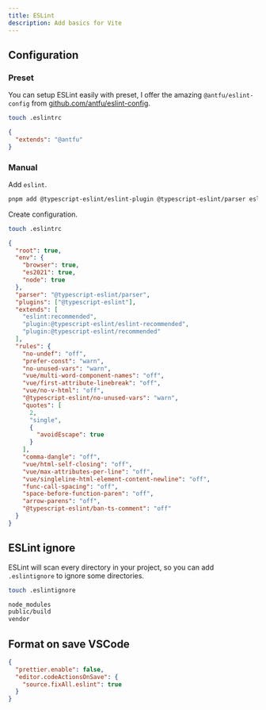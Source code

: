 ```yaml
---
title: ESLint
description: Add basics for Vite
---
```


## Configuration

### Preset

You can setup ESLint easily with preset, I offer the amazing `@antfu/eslint-config` from [github.com/antfu/eslint-config](https://github.com/antfu/eslint-config).

```bash
touch .eslintrc
```

```json title=".eslintrc"
{
  "extends": "@antfu"
}
```

### Manual

Add `eslint`.

```bash
pnpm add @typescript-eslint/eslint-plugin @typescript-eslint/parser eslint -D
```

Create configuration.

```bash
touch .eslintrc
```

```json title=".eslintrc"
{
  "root": true,
  "env": {
    "browser": true,
    "es2021": true,
    "node": true
  },
  "parser": "@typescript-eslint/parser",
  "plugins": ["@typescript-eslint"],
  "extends": [
    "eslint:recommended",
    "plugin:@typescript-eslint/eslint-recommended",
    "plugin:@typescript-eslint/recommended"
  ],
  "rules": {
    "no-undef": "off",
    "prefer-const": "warn",
    "no-unused-vars": "warn",
    "vue/multi-word-component-names": "off",
    "vue/first-attribute-linebreak": "off",
    "vue/no-v-html": "off",
    "@typescript-eslint/no-unused-vars": "warn",
    "quotes": [
      2,
      "single",
      {
        "avoidEscape": true
      }
    ],
    "comma-dangle": "off",
    "vue/html-self-closing": "off",
    "vue/max-attributes-per-line": "off",
    "vue/singleline-html-element-content-newline": "off",
    "func-call-spacing": "off",
    "space-before-function-paren": "off",
    "arrow-parens": "off",
    "@typescript-eslint/ban-ts-comment": "off"
  }
}
```

## ESLint ignore

ESLint will scan every directory in your project, so you can add `.eslintignore` to ignore some directories.

```bash
touch .eslintignore
```

```bash [.eslintignore]
node_modules
public/build
vendor
```

## Format on save VSCode

```json title=".vscode/settings.json"
{
  "prettier.enable": false,
  "editor.codeActionsOnSave": {
    "source.fixAll.eslint": true
  }
}
```
